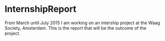 # InternshipReport

From March until July 2015 I am working on an intership project at the Waag Society, Amsterdam. 
This is the report that will be the outcome of the project.
